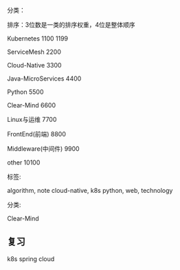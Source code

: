 
分类：  

排序：3位数是一类的排序权重，4位是整体顺序

Kubernetes 1100  1199

ServiceMesh 2200

Cloud-Native 3300

Java-MicroServices 4400

Python 5500

Clear-Mind 6600

Linux与运维 7700

FrontEnd(前端) 8800

Middleware(中间件) 9900

other 10100

标签:

algorithm, note
cloud-native, k8s
python, web, technology

分类:

Clear-Mind





## 复习

k8s spring cloud